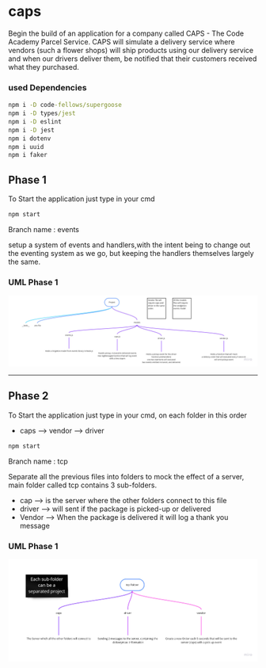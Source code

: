 # caps

Begin the build of an application for a company called CAPS - The Code Academy Parcel Service.
CAPS will simulate a delivery service where vendors (such a flower shops) will ship products using our delivery service and when our drivers deliver them, be notified that their customers received what they purchased.

### used Dependencies

```cmd
npm i -D code-fellows/supergoose
npm i -D types/jest
npm i -D eslint
npm i -D jest
npm i dotenv
npm i uuid
npm i faker
```

## Phase 1

To Start the application just type in your cmd

```cmd
npm start
```

Branch name : events

setup a system of events and handlers,with the intent being to change out the eventing system as we go, but keeping the handlers themselves largely the same.

### UML Phase 1

![Phase 1 UML](./assets/Phase1.jpg)

---

## Phase 2

To Start the application just type in your cmd, on each folder in this order

- caps --> vendor --> driver

```cmd
npm start
```

Branch name : tcp

Separate all the previous files into folders to mock the effect of a server, main folder called tcp contains 3 sub-folders.

- cap --> is the server where the other folders connect to this file
- driver --> will sent if the package is picked-up or delivered
- Vendor --> When the package is delivered it will log a thank you message

### UML Phase 1

![Phase 1 UML](./assets/Phase2.jpg)
